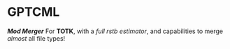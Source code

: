 # GPTCML
***Mod Merger*** For **TOTK**, with a *full rstb estimator*, and capabilities to merge *almost* all file types!
